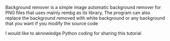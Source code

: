 Background remover is a simple image automatic background remover for PNG files that uses mainly rembg as its library, The program can also replace the background removed with white background or any background that you want if you modify the source code


I would like to aknowledge Python coding for sharing this tutorial
